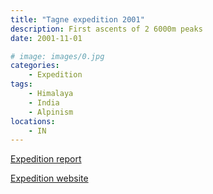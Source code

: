 ```yaml
---
title: "Tagne expedition 2001"
description: First ascents of 2 6000m peaks
date: 2001-11-01

# image: images/0.jpg
categories:
    - Expedition
tags:
    - Himalaya
    - India
    - Alpinism
locations:
    - IN
---
```


[Expedition report](/documents/tagne2001.pdf)

[Expedition website](https://elvum.net/tagne/)